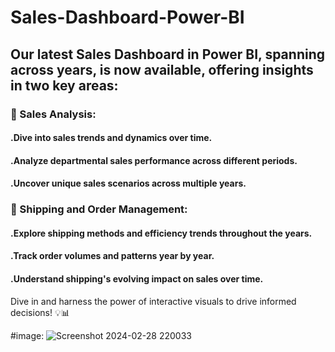 # Sales-Dashboard-Power-BI
## Our latest Sales Dashboard in Power BI, spanning across years, is now available, offering insights in two key areas:

### 📌 Sales Analysis:   
####    .Dive into sales trends and dynamics over time.
####    .Analyze departmental sales performance across different periods.
####    .Uncover unique sales scenarios across multiple years.
### 📌 Shipping and Order Management:

####    .Explore shipping methods and efficiency trends throughout the years.
####    .Track order volumes and patterns year by year.
####    .Understand shipping's evolving impact on sales over time.
Dive in and harness the power of interactive visuals to drive informed decisions! 💡📊

#image:
![Screenshot 2024-02-28 220033](https://github.com/mohamedsabry20/Power-bi-Dashboard/assets/155188606/0e15d4a5-099e-4120-a1e7-85dc5f01c90e)
